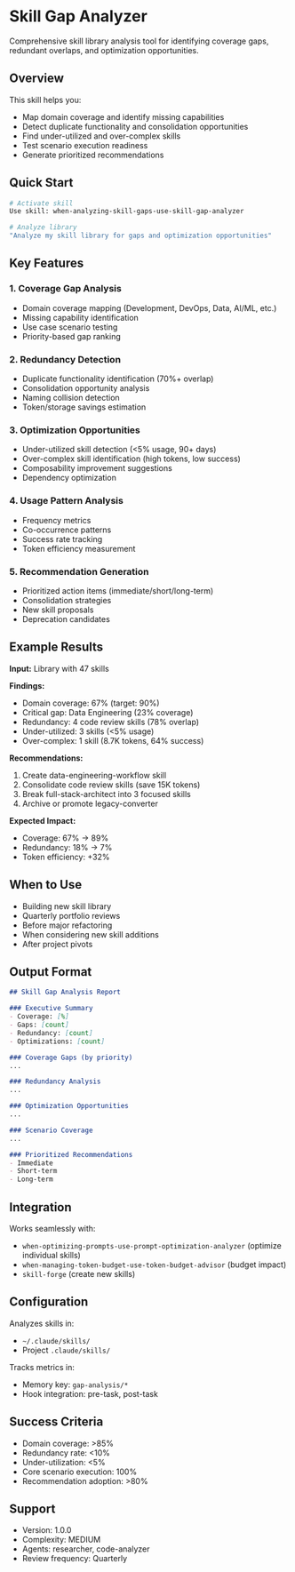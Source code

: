 # Skill Gap Analyzer

Comprehensive skill library analysis tool for identifying coverage gaps, redundant overlaps, and optimization opportunities.

## Overview

This skill helps you:
- Map domain coverage and identify missing capabilities
- Detect duplicate functionality and consolidation opportunities
- Find under-utilized and over-complex skills
- Test scenario execution readiness
- Generate prioritized recommendations

## Quick Start

```bash
# Activate skill
Use skill: when-analyzing-skill-gaps-use-skill-gap-analyzer

# Analyze library
"Analyze my skill library for gaps and optimization opportunities"
```

## Key Features

### 1. Coverage Gap Analysis
- Domain coverage mapping (Development, DevOps, Data, AI/ML, etc.)
- Missing capability identification
- Use case scenario testing
- Priority-based gap ranking

### 2. Redundancy Detection
- Duplicate functionality identification (70%+ overlap)
- Consolidation opportunity analysis
- Naming collision detection
- Token/storage savings estimation

### 3. Optimization Opportunities
- Under-utilized skill detection (<5% usage, 90+ days)
- Over-complex skill identification (high tokens, low success)
- Composability improvement suggestions
- Dependency optimization

### 4. Usage Pattern Analysis
- Frequency metrics
- Co-occurrence patterns
- Success rate tracking
- Token efficiency measurement

### 5. Recommendation Generation
- Prioritized action items (immediate/short/long-term)
- Consolidation strategies
- New skill proposals
- Deprecation candidates

## Example Results

**Input:** Library with 47 skills

**Findings:**
- Domain coverage: 67% (target: 90%)
- Critical gap: Data Engineering (23% coverage)
- Redundancy: 4 code review skills (78% overlap)
- Under-utilized: 3 skills (<5% usage)
- Over-complex: 1 skill (8.7K tokens, 64% success)

**Recommendations:**
1. Create data-engineering-workflow skill
2. Consolidate code review skills (save 15K tokens)
3. Break full-stack-architect into 3 focused skills
4. Archive or promote legacy-converter

**Expected Impact:**
- Coverage: 67% → 89%
- Redundancy: 18% → 7%
- Token efficiency: +32%

## When to Use

- Building new skill library
- Quarterly portfolio reviews
- Before major refactoring
- When considering new skill additions
- After project pivots

## Output Format

```markdown
## Skill Gap Analysis Report

### Executive Summary
- Coverage: [%]
- Gaps: [count]
- Redundancy: [count]
- Optimizations: [count]

### Coverage Gaps (by priority)
...

### Redundancy Analysis
...

### Optimization Opportunities
...

### Scenario Coverage
...

### Prioritized Recommendations
- Immediate
- Short-term
- Long-term
```

## Integration

Works seamlessly with:
- `when-optimizing-prompts-use-prompt-optimization-analyzer` (optimize individual skills)
- `when-managing-token-budget-use-token-budget-advisor` (budget impact)
- `skill-forge` (create new skills)

## Configuration

Analyzes skills in:
- `~/.claude/skills/`
- Project `.claude/skills/`

Tracks metrics in:
- Memory key: `gap-analysis/*`
- Hook integration: pre-task, post-task

## Success Criteria

- Domain coverage: >85%
- Redundancy rate: <10%
- Under-utilization: <5%
- Core scenario execution: 100%
- Recommendation adoption: >80%

## Support

- Version: 1.0.0
- Complexity: MEDIUM
- Agents: researcher, code-analyzer
- Review frequency: Quarterly
